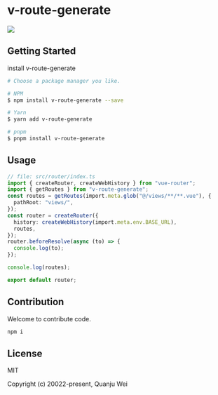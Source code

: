 

# v-route-generate

<a href="https://www.npmjs.com/package/v-route-generate">
    <img src="https://img.shields.io/badge/npm-1.0.0-brightgreen">
</a>

## Getting Started

install v-route-generate

```sh
# Choose a package manager you like.

# NPM
$ npm install v-route-generate --save

# Yarn
$ yarn add v-route-generate

# pnpm
$ pnpm install v-route-generate
```

## Usage


```ts
// file: src/router/index.ts
import { createRouter, createWebHistory } from "vue-router";
import { getRoutes } from "v-route-generate";
const routes = getRoutes(import.meta.glob("@/views/**/**.vue"), {
  pathRoot: "views/",
});
const router = createRouter({
  history: createWebHistory(import.meta.env.BASE_URL),
  routes,
});
router.beforeResolve(async (to) => {
  console.log(to);
});

console.log(routes);

export default router;

```

## Contribution

Welcome to contribute code.

```bash
npm i
```

## License

MIT

Copyright (c) 20022-present, Quanju Wei

